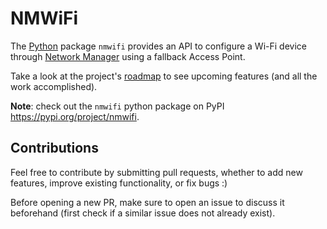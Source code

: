 # NMWiFi

The [Python](https://www.python.org) package `nmwifi` provides an API to configure a Wi-Fi device through [Network Manager](https://networkmanager.dev/) using a fallback Access Point.

Take a look at the project's [roadmap](docs/roadmap.md) to see upcoming features (and all the work accomplished).

**Note**: check out the `nmwifi` python package on PyPI <https://pypi.org/project/nmwifi>.

## Contributions

Feel free to contribute by submitting pull requests, whether to add new features, improve existing functionality, or fix bugs :)

Before opening a new PR, make sure to open an issue to discuss it beforehand (first check if a similar issue does not already exist).
